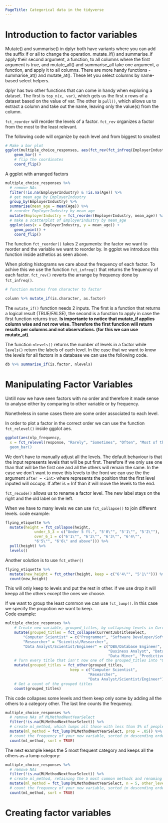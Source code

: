 ```yaml
---
PageTitle: Categorical data in the tidyverse
---
```

# Introduction to factor variables
Mutate() and summarise() in dplyr both have variants where you can add the suffix if or all to change the operation. mutate_if() and summarise_if apply their second argument, a function, to all columns where the first argument is true, and mutate_all() and summarise_all take one argument, a function, and apply it to all columns. There are more handy functions - summarise_at() and mutate_at(). These let you select columns by name-based select helpers. 

dplyr has two other functions that can come in handy when exploring a dataset. The first is `top_n(x, var)`, which gets us the first x rows of a dataset based on the value of var. The other is `pull()`, which allows us to extract a column and take out the name, leaving only the value(s) from the column. 

`fct_reorder` will reorder the levels of a factor. `fct_rev` organizes a factor from the most to the least relevant.

The following code will organize by each level and from biggest to smallest
```r
# Make a bar plot
ggplot(multiple_choice_responses, aes(fct_rev(fct_infreq(EmployerIndustry)))) + 
    geom_bar() + 
    # flip the coordinates
    coord_flip()
```
A ggplot with arranged factors

```r
multiple_choice_responses %>%
  # remove NAs
  filter(!is.na(EmployerIndustry) & !is.na(Age)) %>%
  # get mean_age by EmployerIndustry
  group_by(EmployerIndustry) %>%
  summarise(mean_age = mean(Age)) %>%
  # reorder EmployerIndustry by mean_age 
  mutate(EmployerIndustry = fct_reorder(EmployerIndustry, mean_age)) %>%
  # make a scatterplot of EmployerIndustry by mean_age
  ggplot(aes(x = EmployerIndustry, y = mean_age)) + 
    geom_point() + 
    coord_flip()
```
The function `fct_reorder()` takes 2 arguments: the factor we want to reorder and the variable we want to reorder by. In ggplot we introduce this function inside asthetics as seen above.

When ploting histograms we care about the frequency of each factor. To achive this we use the function `fct_infreq()` that returns the frequency of each factor. `fct_rev()` reverts the arrange by frequency done by `fct_infreq()`. 

```r
# function mutates from character to factor

column %>% mutate_if(is.character, as.factor)

```
The `mutate_if()` function needs 2 inputs. The first is a function that returns a logical result (TRUE/FALSE),  the second is a function to apply in case the first function returns true. **Is importante to notice that mutate_if applies column wise and not row wise. Therefore the first function will return results per columns and not observations. (for this we can use mutate_at)**.

The function `nlevels()` returns the number of levels in a factor while `levels()` return the labels of each level. In the case that we want to know the levels for all factors in a database we can use the following code.

```r
db %>% summarise_if(is.factor, nlevels)
```
# Manipulating Factor Variables
Untill now we have seen factors with no order and therefore it made sense to analyse either by comparing to other variable or by frequency. 

Nonetheless in some cases there are some order associated to each level. 

In order to plot a factor in the correct order we can use the function `fct_relevel()` inside ggplot aes.

```r
ggplot(aes(nlp_frequency,
  x = fct_relevel(response, "Rarely", "Sometimes", "Often", "Most of the time))) +
  geom_bar() 
```
We don't have to manually adjust all the levels. The default behaviour is that the input represents levels that will be put first. Therefore if we only use one than that will be the first one and all the others will remain the same. In the case we don't want to move this levels to the front we can use the the argument `after = <int>` where <int> represents the position that the first level inputed will occupy. If after is = Inf than it will move the levels to the end.

`fct_recode()` allows us to rename a factor level. The new label stays on the right and the old label on the left.

When we have to many levels we can use `fct_collapse()` to join different levels. code example:

```r
flying_etiquette %>%
  mutate(height = fct_collapse(height, 
             under_5_3 = c("Under 5 ft.", "5'0\"", "5'1\"", "5'2\""),
             over_6_1 = c("6'1\"", "6'2\"", "6'3\"", "6'4\"", 
             "6'5\"", "6'6\" and above"))) %>%
  pull(height) %>%
  levels()
```
Another solution is to use `fct_other()` 

```r
flying_etiquette %>%
  mutate(new_height = fct_other(height, keep = c("6'4\"", "5'1\""))) %>%
  count(new_height)
```
This will only keep to levels and put the rest in other. if we use drop it will keepp all the others except the ones we choose. 

If we want to group the least common we can use `fct_lump()`. In this case we specify the propotion we want to keep.  
Code example:

```r
multiple_choice_responses %>%
    # Create new variable, grouped_titles, by collapsing levels in CurrentJobTitleSelect
    mutate(grouped_titles = fct_collapse(CurrentJobTitleSelect, 
        "Computer Scientist" = c("Programmer", "Software Developer/Software Engineer"), 
        "Researcher" = "Scientist/Researcher", 
        "Data Analyst/Scientist/Engineer" = c("DBA/Database Engineer", "Data Scientist", 
                                              "Business Analyst", "Data Analyst", 
                                              "Data Miner", "Predictive Modeler"))) %>%
    # Turn every title that isn't now one of the grouped_titles into "Other"
    mutate(grouped_titles = fct_other(grouped_titles, 
                             keep = c("Computer Scientist", 
                                     "Researcher", 
                                     "Data Analyst/Scientist/Engineer"))) %>% 
    # Get a count of the grouped titles
    count(grouped_titles)
```
This code collapses some levels and them keep only some by adding all the others to a category other. The last line counts the frequency.

```r
multiple_choice_responses %>%
  # remove NAs of MLMethodNextYearSelect
  filter(!is.na(MLMethodNextYearSelect)) %>%
  # create ml_method, which lumps all those with less than 5% of people into "Other"
  mutate(ml_method = fct_lump(MLMethodNextYearSelect, prop = .05)) %>%
  # count the frequency of your new variable, sorted in descending order
  count(ml_method, sort = TRUE)
```
The next example keeps the 5 most frequent category and keeps all the others as a lump category:

```r
multiple_choice_responses %>%
  # remove NAs 
  filter(!is.na(MLMethodNextYearSelect)) %>%
  # create ml_method, retaining the 5 most common methods and renaming others "other method" 
  mutate(ml_method = fct_lump(MLMethodNextYearSelect, n = 5, other_level = "other method")) %>%
  # count the frequency of your new variable, sorted in descending order
  count(ml_method, sort = TRUE)
```
# Creating factor variables